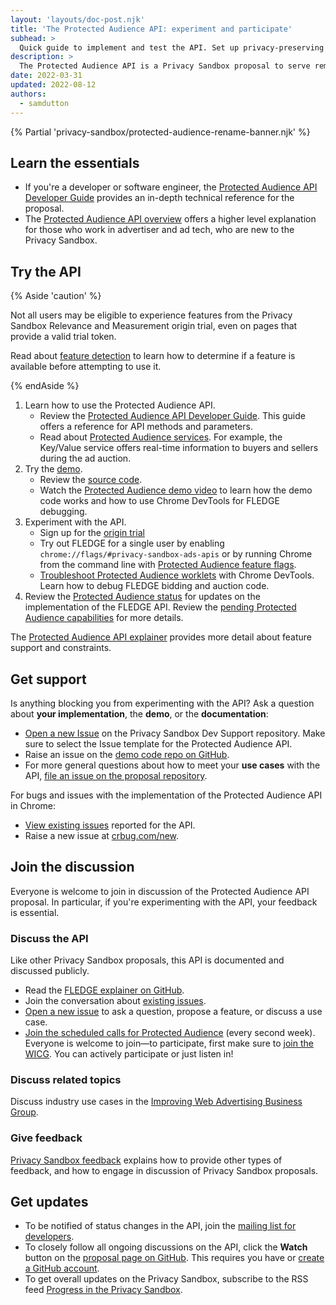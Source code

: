 ```yaml
---
layout: 'layouts/doc-post.njk'
title: 'The Protected Audience API: experiment and participate'
subhead: >
  Quick guide to implement and test the API. Set up privacy-preserving ad auctions to serve remarketing and custom audience use cases.
description: >
  The Protected Audience API is a Privacy Sandbox proposal to serve remarketing and custom audience use cases, designed so it cannot be used by third parties to track user browsing behavior across sites. The API enables on-device auctions by the browser, to choose relevant ads from websites the user has previously visited.
date: 2022-03-31
updated: 2022-08-12
authors:
  - samdutton
---
```


{% Partial 'privacy-sandbox/protected-audience-rename-banner.njk' %}

## Learn the essentials

* If you're a developer or software engineer, the
  [Protected Audience API Developer Guide](/docs/privacy-sandbox/protected-audience-api/) provides an
  in-depth technical reference for the proposal.
* The [Protected Audience API overview](/docs/privacy-sandbox/protected-audience) offers a higher level
  explanation for those who work in advertiser and ad tech, who are new to the Privacy
  Sandbox.

## Try the API

{% Aside 'caution' %}

Not all users may be eligible to experience features from the Privacy Sandbox
Relevance and Measurement origin trial, even on pages that provide a valid
trial token.

Read about [feature detection](/docs/privacy-sandbox/unified-origin-trial/#feature-detection)
to learn how to determine if a feature is available before attempting to use it.

{% endAside %}

1. Learn how to use the Protected Audience API.
   * Review the [Protected Audience API Developer Guide](/docs/privacy-sandbox/protected-audience-api/).
     This guide offers a reference for API methods and parameters.
   * Read about [Protected Audience services](/blog/fledge-service-overview/). For example,
     the Key/Value service offers real-time information to buyers and sellers
     during the ad auction.
2. Try the [demo](https://fledge-demo.glitch.me).
   * Review the [source code](https://github.com/JackJey/fledge-demo).
   * Watch the [Protected Audience demo video](https://www.youtube.com/watch?v=znDD0gkdJyM&list=PLNYkxOF6rcICntazGfSVKSj5EwuR9w5Nv) to learn how the demo code works and how to use Chrome DevTools for FLEDGE debugging.
3. Experiment with the API.
   * Sign up for the [origin trial](/docs/privacy-sandbox/protected-audience-api/#origin-trial)
   * Try out FLEDGE for a single user by enabling
     `chrome://flags/#privacy-sandbox-ads-apis` or by running Chrome from the
     command line with [Protected Audience feature flags](/docs/privacy-sandbox/protected-audience-api/#flags).
   * [Troubleshoot Protected Audience worklets](/docs/privacy-sandbox/protected-audience-api/troubleshoot/) with Chrome DevTools. Learn how to debug FLEDGE bidding and auction code.
4. Review the [Protected Audience status](/docs/privacy-sandbox/status/#fledge) for updates
   on the implementation of the FLEDGE API. Review the
   [pending Protected Audience capabilities](/docs/privacy-sandbox/protected-audience-api/feature-status/)
   for more details.

The [Protected Audience API explainer](https://github.com/WICG/turtledove/blob/main/FLEDGE.md#summary)
provides more detail about feature support and constraints.

## Get support

Is anything blocking you from experimenting with the API? Ask a question 
about **your implementation**, the **demo**, or the **documentation**:

*  [Open a new Issue](https://github.com/GoogleChromeLabs/privacy-sandbox-dev-support/issues/new/choose)
   on the Privacy Sandbox Dev Support repository. Make sure to select the
   Issue template for the Protected Audience API.
*  Raise an issue on the [demo code repo on
   GitHub](https://github.com/JackJey/fledge-demo).
*  For more general questions about how to meet your **use cases** with the
   API, [file an issue on the proposal repository](https://github.com/WICG/turtledove/issues/new).

For bugs and issues with the implementation of the Protected Audience API in Chrome:

*  [View existing issues](https://bugs.chromium.org/p/chromium/issues/list?q=component:Blink%3EInterestGroups)
   reported for the API.
*  Raise a new issue at [crbug.com/new](https://crbug.com/new).

## Join the discussion

Everyone is welcome to join in discussion of the Protected Audience API proposal. In 
particular, if you're experimenting with the API, your feedback is essential.

### Discuss the API

Like other Privacy Sandbox proposals, this API is documented and discussed publicly.

*  Read the [FLEDGE explainer on GitHub](https://github.com/WICG/turtledove/blob/main/FLEDGE.md).
*  Join the conversation about [existing issues](https://github.com/WICG/turtledove/issues).
*  [Open a new issue](https://github.com/WICG/turtledove/issues/new) to ask a
   question, propose a feature, or discuss a use case.
*  [Join the scheduled calls for Protected Audience](https://github.com/WICG/turtledove/issues/88)
   (every second week). Everyone is welcome to join&mdash;to participate,
   first make sure to [join the WICG](https://www.w3.org/community/wicg/).
   You can actively participate or just listen in!

### Discuss related topics

Discuss industry use cases in the
[Improving Web Advertising Business Group](https://www.w3.org/community/web-adv/participants).

### Give feedback

[Privacy Sandbox feedback](/docs/privacy-sandbox/feedback/#fledge-api)
explains how to provide other types of feedback, and how to engage in
discussion of Privacy Sandbox proposals.

## Get updates

* To be notified of status changes in the API, join the
  [mailing list for developers](https://groups.google.com/u/3/a/chromium.org/g/fledge-api-announce).
* To closely follow all ongoing discussions on the API, click the **Watch**
  button on the [proposal page on GitHub](https://github.com/WICG/turtledove/blob/main/FLEDGE.md).
  This requires you have or
  [create a GitHub account](https://docs.github.com/get-started/signing-up-for-github/signing-up-for-a-new-github-account).
* To get overall updates on the Privacy Sandbox, subscribe to the RSS feed
  [Progress in the Privacy Sandbox](/tags/progress-in-the-privacy-sandbox/).
